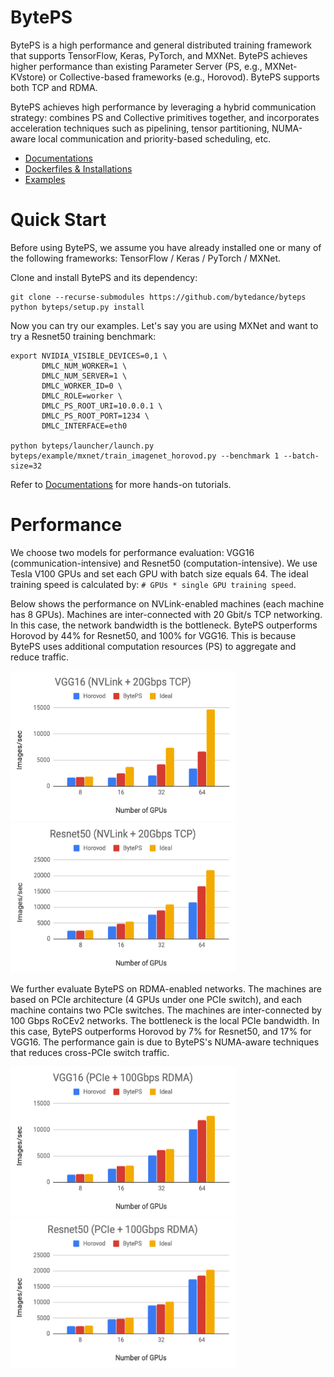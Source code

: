 # BytePS

BytePS is a high performance and general distributed training framework that supports TensorFlow, Keras, PyTorch, and MXNet. 
BytePS achieves higher performance than existing Parameter Server (PS, e.g., MXNet-KVstore) or Collective-based frameworks (e.g., Horovod). 
BytePS supports both TCP and RDMA. 


BytePS achieves high performance by leveraging a hybrid communication strategy: combines PS and Collective primitives together, and incorporates acceleration techniques such as pipelining, tensor partitioning, NUMA-aware local communication and priority-based scheduling, etc. 

* [Documentations](docs)
* [Dockerfiles & Installations](docker)
* [Examples](example)

# Quick Start

Before using BytePS, we assume you have already installed one or many of the following frameworks: TensorFlow / Keras / PyTorch / MXNet.
 
Clone and install BytePS and its dependency:

```
git clone --recurse-submodules https://github.com/bytedance/byteps
python byteps/setup.py install
```

Now you can try our examples. Let's say you are using MXNet and want to try a Resnet50 training benchmark:

```
export NVIDIA_VISIBLE_DEVICES=0,1 \
       DMLC_NUM_WORKER=1 \
       DMLC_NUM_SERVER=1 \
       DMLC_WORKER_ID=0 \
       DMLC_ROLE=worker \
       DMLC_PS_ROOT_URI=10.0.0.1 \
       DMLC_PS_ROOT_PORT=1234 \
       DMLC_INTERFACE=eth0 
       
python byteps/launcher/launch.py byteps/example/mxnet/train_imagenet_horovod.py --benchmark 1 --batch-size=32 
```

Refer to [Documentations](docs) for more hands-on tutorials.


# Performance

We choose two models for performance evaluation: VGG16 (communication-intensive) and Resnet50 (computation-intensive). 
We use Tesla V100 GPUs and set each GPU with batch size equals 64. The ideal training speed is calculated by: `# GPUs * single GPU training speed`.

Below shows the performance on NVLink-enabled machines (each machine has 8 GPUs). Machines are inter-connected with 20 Gbit/s TCP networking. 
In this case, the network bandwidth is the bottleneck. BytePS outperforms Horovod by 44% for Resnet50, and 100% for VGG16. 
This is because BytePS uses additional computation resources (PS) to aggregate and reduce traffic.

<img src="/images/perf_tcp_vgg16.png" width="360" height="240"><img src="/images/perf_tcp_resnet50.png" width="360" height="240">


We further evaluate BytePS on RDMA-enabled networks. The machines are based on PCIe architecture (4 GPUs under one PCIe switch), and each machine contains two PCIe switches.
The machines are inter-connected by 100 Gbps RoCEv2 networks.
The bottleneck is the local PCIe bandwidth.
In this case, BytePS outperforms Horovod by 7% for Resnet50, and 17% for VGG16. 
The performance gain is due to BytePS's NUMA-aware techniques that reduces cross-PCIe switch traffic.  

<img src="/images/perf_rdma_vgg16.png" width="360" height="240"><img src="/images/perf_rdma_resnet50.png" width="360" height="240">

